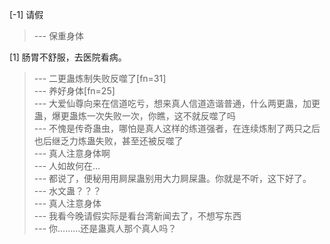 
[-1] 请假
>--- 保重身体<br>

[1] 肠胃不舒服，去医院看病。
>--- 二更蛊炼制失败反噬了[fn=31]<br>
>--- 养好身体[fn=25]<br>
>--- 大爱仙尊向来在信道吃亏，想来真人信道造谐普通，什么两更蛊，加更蛊，爆更蛊炼一次失败一次，你瞧，这不就反噬了吗<br>
>--- 不愧是传奇蛊虫，哪怕是真人这样的练道强者，在连续炼制了两只之后也后继乏力炼蛊失败，甚至还被反噬了<br>
>--- 真人注意身体啊<br>
>--- 人如故何在…<br>
>--- 都说了，便秘用用屙屎蛊别用大力屙屎蛊。你就是不听，这下好了。<br>
>--- 水文蛊？？？<br>
>--- 真人注意身体<br>
>--- 我看今晚请假实际是看台湾新闻去了，不想写东西<br>
>--- 你………还是蛊真人那个真人吗？<br>
